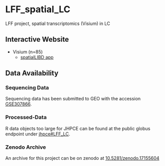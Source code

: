 # LFF_spatial_LC
LFF project, spatial transcriptomics (Visium) in LC

## Interactive Website  

- Visium (n=85)
  - [spatialLIBD app](https://interactive.libd.org/LFF_LC_spatialLIBD/)  

## Data Availability

### Sequencing Data  

Sequencing data has been submitted to GEO with the accession [GSE307866](https://www.ncbi.nlm.nih.gov/geo/query/acc.cgi?acc=GSE307866).

### Processed-Data  

R data objects too large for JHPCE can be found at the public globus endpoint under [jhpce#LFF_LC](https://research.libd.org/globus/).

### Zenodo Archive  

An archive for this project can be on zenodo at [10.5281/zenodo.17155604](https://doi.org/10.5281/zenodo.17155604)
